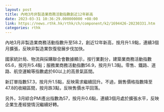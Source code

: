 ```yaml
---
layout: post
title: 內地3月非製造業商務活動指數創近12年新高
date: 2023-03-31 10:36:29.000000000 +08:00
link: https://news.rthk.hk/rthk/ch/component/k2/1694426-20230331.htm
categories: rthk
---
```


內地3月非製造業商務活動指數升至58.2，創近12年新高，按月升1.9點，連續3個月擴張，反映非製造業恢復發展步伐加快。

國家統計局、物流與採購聯合會數據顯示，按行業劃分，建築業商務活動指數65.6，按月升5.4點；服務業商務活動指數56.9，按月升1.3點。零售、鐵路、道路、航空運輸等指數處於60以上的高景氣區間。

新訂單指數57.3，按月升1.5點，反映需求繼續回升。不過，銷售價格指數降至47.8的收縮區間，按月跌3點，反映售價水平回落。

另外，3月綜合PMI產出指數為57，按月升0.6點，連續3個月處於擴張水平，反映企業生產經營情況繼續好轉。
